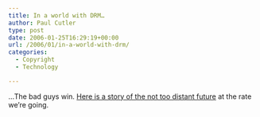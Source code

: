 ```yaml
---
title: In a world with DRM…
author: Paul Cutler
type: post
date: 2006-01-25T16:29:19+00:00
url: /2006/01/in-a-world-with-drm/
categories:
  - Copyright
  - Technology

---
```

&#8230;The bad guys win. [Here is a story of the not too distant future][1] at the rate we&#8217;re going.

 [1]: http://tarmle.livejournal.com/80182.html